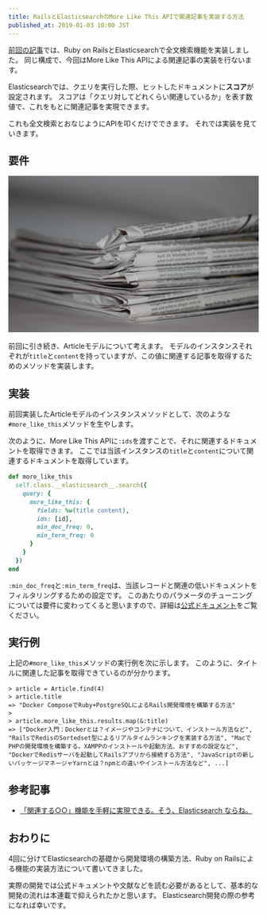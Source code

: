 ```yaml
---
title: RailsとElasticsearchのMore Like This APIで関連記事を実装する方法
published_at: 2019-01-03 10:00 JST
---
```


[前回の記事](http://post.simplie.jp/posts/120)では、Ruby on RailsとElasticsearchで全文検索機能を実装しました。
同じ構成で、今回はMore Like This APIによる関連記事の実装を行ないます。

Elasticsearchでは、クエリを実行した際、ヒットしたドキュメントに**スコア**が設定されます。
スコアは「クエリ対してどれくらい関連しているか」を表す数値で、これをもとに関連記事を実現できます。

これも全文検索とおなじようにAPIを叩くだけでできます。
それでは実装を見ていきます。

## 要件

![](https://raw.githubusercontent.com/kami-zh/storage/master/121/8ca399efade872468a1d71fa1fd8e23b.jpg)

前回に引き続き、Articleモデルについて考えます。
モデルのインスタンスそれぞれが`title`と`content`を持っていますが、この値に関連する記事を取得するためのメソッドを実装します。

## 実装

前回実装したArticleモデルのインスタンスメソッドとして、次のような`#more_like_this`メソッドを生やします。

次のように、More Like This APIに`:ids`を渡すことで、それに関連するドキュメントを取得できます。
ここでは当該インスタンスの`title`と`content`について関連するドキュメントを取得しています。

```ruby
def more_like_this
  self.class.__elasticsearch__.search({
    query: {
      more_like_this: {
        fields: %w(title content),
        ids: [id],
        min_doc_freq: 0,
        min_term_freq: 0
      }
    }
  })
end
```

`:min_doc_freq`と`:min_term_freq`は、当該レコードと関連の低いドキュメントをフィルタリングするための設定です。
このあたりのパラメータのチューニングについては要件に変わってくると思いますので、詳細は[公式ドキュメント](https://www.elastic.co/guide/en/elasticsearch/reference/current/query-dsl-mlt-query.html#_parameters_8)をご覧ください。

## 実行例

上記の`#more_like_this`メソッドの実行例を次に示します。
このように、タイトルに関連した記事を取得できているのが分かります。

```
> article = Article.find(4)
> article.title
=> "Docker ComposeでRuby+PostgreSQLによるRails開発環境を構築する方法"
>
> article.more_like_this.results.map(&:title)
=> ["Docker入門：Dockerとは？イメージやコンテナについて、インストール方法など", "RailsでRedisのSortedset型によるリアルタイムランキングを実装する方法", "MacでPHPの開発環境を構築する。XAMPPのインストールや起動方法、おすすめの設定など", "DockerでRedisサーバを起動してRailsアプリから接続する方法", "JavaScriptの新しいパッケージマネージャYarnとは？npmとの違いやインストール方法など", ...]
```

## 参考記事

- [「関連する○○」機能を手軽に実現できる。そう、Elasticsearch ならね。](http://techlife.cookpad.com/entry/2014/09/24/092223)

## おわりに

4回に分けてElasticsearchの基礎から開発環境の構築方法、Ruby on Railsによる機能の実装方法について書いてきました。

実際の開発では公式ドキュメントや文献などを読む必要があるとして、基本的な開発の流れは本連載で抑えられたかと思います。
Elasticsearch開発の際の参考になれば幸いです。
